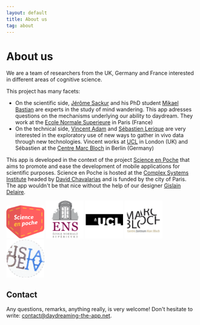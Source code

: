 ```yaml
---
layout: default
title: About us
tag: about
---
```


# About us

We are a team of researchers from the UK, Germany and France interested in different areas of cognitive science.

This project has many facets:

* On the scientific side, [Jérôme Sackur](http://www.lscp.net/persons/sackur/) and his PhD student [Mikael Bastian](http://mikaelbastian.weebly.com/) are experts in the study of mind wandering. This app adresses questions on the mechanisms underlying our ability to daydream. They work at the [Ecole Normale Superieure](http://www.ens.fr) in Paris (France)
* On the technical side, [Vincent Adam](http://ucl.academia.edu/VincentADAM) and [Sébastien Lerique](https://mehho.net/sl/) are very interested in the exploratory use of new ways to gather in vivo data through new technologies. Vincent works at [UCL](http://www.ucl.ac.uk/) in London (UK) and Sébastien at the [Centre Marc Bloch](http://www.cmb.hu-berlin.de/en/) in Berlin (Germany)

This app is developed in the context of the project [Science en Poche](http://www.iscpif.fr/tiki-index.php?page=SEP) that aims to promote and ease the development of mobile applications for scientific purposes.
Science en Poche is hosted at the [Complex Systems Institute](http://www.iscpif.fr/tiki-index.php?page=home) headed by [David Chavalarias](http://chavalarias.com/) and is funded by the city of Paris.
The app wouldn't be that nice without the help of our designer [Gislain Delaire](http://cargocollective.com/gislaindelaire).

<div class="logos-container">
  <a href="http://www.iscpif.fr/tiki-index.php?page=SEP"><img src="/images/logos/SEP_logo_rvb.svg" style="width:100px;"></a>
  <a href="http://www.ens.fr/"><img src="/images/logos/logo_ens.png" style="width:100px;"></a>
  <a href="http://www.ucl.ac.uk"><img src="/images/logos/logo_ucl.png" style="width:100px;"></a>
  <a href="http://www.cmb.hu-berlin.de/en/"><img src="/images/logos/logo_mb.png" style="width:100px;"></a>
  <a href="http://cargocollective.com/gislaindelaire"><img src="/images/logos/logo_gis.png" style="width:100px;"></a>
  <span class="stretch"></span>
</div>

## Contact

Any questions, remarks, anything really, is very welcome! Don't hesitate to write: [contact@daydreaming-the-app.net](mailto:contact@daydreaming-the-app.net).
